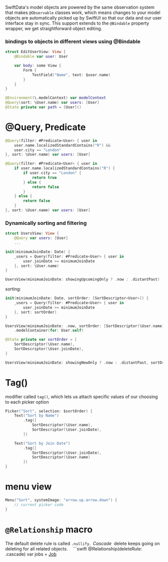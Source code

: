 SwiftData's model objects are powered by the same observation system that makes `@Observable` classes work, which means changes to your model objects are automatically picked up by SwiftUI so that our data and our user interface stay in sync.
This support extends to the `@Bindable` property wrapper, we get  straightforward object editing.

### bindings to objects in different views using @Bindable
```swift
struct EditUserView: View {
    @Bindable var user: User

    var body: some View {
        Form {
            TextField("Name", text: $user.name)
        }
    }
}
```

```swift
@Environment(\.modelContext) var modelContext
@Query(sort: \User.name) var users: [User]
@State private var path = [User]()
```



# @Query, Predicate
```swift
@Query(filter: #Predicate<User> { user in
    user.name.localizedStandardContains("R") &&
    user.city == "London"
}, sort: \User.name) var users: [User]
```

```swift
@Query(filter: #Predicate<User> { user in
    if user.name.localizedStandardContains("R") {
        if user.city == "London" {
            return true
        } else {
            return false
        }
    } else {
        return false
    }
}, sort: \User.name) var users: [User]
```
### Dynamically sorting and filtering
```swift
struct UsersView: View {
    @Query var users: [User]
    ...
```
```swift
init(minimumJoinDate: Date) {
    _users = Query(filter: #Predicate<User> { user in
        user.joinDate >= minimumJoinDate
    }, sort: \User.name)
}
```

```swift
UsersView(minimumJoinDate: showingUpcomingOnly ? .now : .distantPast)
```

sorting:
```swift
init(minimumJoinDate: Date, sortOrder: [SortDescriptor<User>]) {
    _users = Query(filter: #Predicate<User> { user in
        user.joinDate >= minimumJoinDate
    }, sort: sortOrder)
}
```
```swift
UsersView(minimumJoinDate: .now, sortOrder: [SortDescriptor(\User.name)])
    .modelContainer(for: User.self)
```

```swift
@State private var sortOrder = [
    SortDescriptor(\User.name),
    SortDescriptor(\User.joinDate),
]
```
```swift
UsersView(minimumJoinDate: showingNewOnly ? .now : .distantPast, sortOrder: sortOrder)
```
# Tag()
modifier called `tag()`, which lets us attach specific values of our choosing to each picker option
```swift
Picker("Sort", selection: $sortOrder) {
    Text("Sort by Name")
        .tag([
            SortDescriptor(\User.name),
            SortDescriptor(\User.joinDate),
        ])

    Text("Sort by Join Date")
        .tag([
            SortDescriptor(\User.joinDate),
            SortDescriptor(\User.name)
        ])
}
```

# menu view
```swift
Menu("Sort", systemImage: "arrow.up.arrow.down") {
    // current picker code
}
```

# `@Relationship` macro
The default delete rule is called `.nullify`.
 _Cascade_   delete keeps going on deleting for all related objects.
 
 ```swift
@Relationship(deleteRule: .cascade) var jobs = [Job]()
```